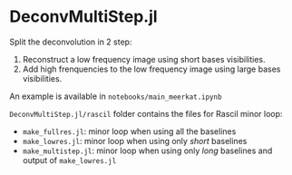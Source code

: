 # DeconvMultiStep.jl

Split the deconvolution in 2 step:
1. Reconstruct a low frequency image using short bases visibilities.
2. Add high frenquencies to the low frequency image using large bases visibilities.

An example is available in `notebooks/main_meerkat.ipynb`

`DeconvMultiStep.jl/rascil` folder contains the files for Rascil minor loop:
- `make_fullres.jl`: minor loop when using all the baselines
- `make_lowres.jl`: minor loop when using only *short* baselines
- `make_multistep.jl`: minor loop when using only *long* baselines and output of `make_lowres.jl`
